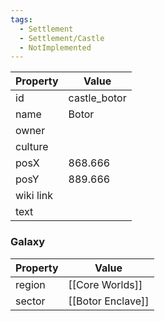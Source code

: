 ```yaml
---
tags:
  - Settlement
  - Settlement/Castle
  - NotImplemented
---
```


| Property  | Value        |
| --------- | ------------ |
| id        | castle_botor |
| name      | Botor        |
| owner     |              |
| culture   |              |
| posX      | 868.666      |
| posY      | 889.666      |
| wiki link |              |
| text      |              |

### Galaxy
| Property | Value             |
| -------- | ----------------- |
| region   | [[Core Worlds]]   |
| sector   | [[Botor Enclave]] |
